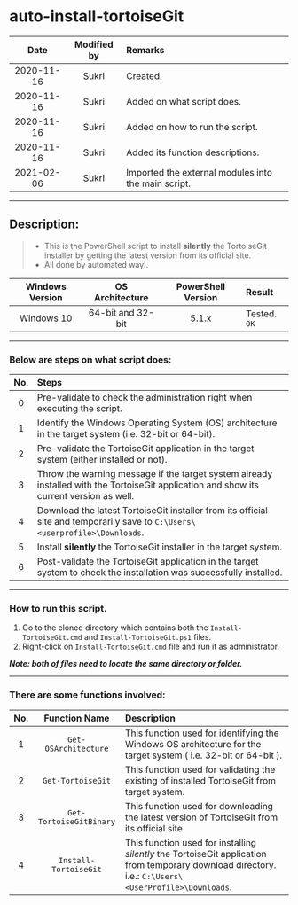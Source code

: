 # auto-install-tortoiseGit
Date | Modified by | Remarks
:----: | :----: | :----
2020-11-16 | Sukri | Created.
2020-11-16 | Sukri | Added on what script does.
2020-11-16 | Sukri | Added on how to run the script.
2020-11-16 | Sukri | Added its function descriptions.
2021-02-06 | Sukri | Imported the external modules into the main script.
---

## Description:
> * This is the PowerShell script to install **silently** the TortoiseGit installer by getting the latest version from its official site. 
> * All done by automated way!.

Windows Version | OS Architecture | PowerShell Version | Result
:----: | :----: | :----: | :----
Windows 10 | 64-bit and 32-bit | 5.1.x | Tested. `OK`

---

### Below are steps on what script does:

No. | Steps
:----: | :----
0 | Pre-validate to check the administration right when executing the script.
1 | Identify the Windows Operating System (OS) architecture in the target system (i.e. 32-bit or 64-bit).
2 | Pre-validate the TortoiseGit application in the target system (either installed or not).
3 | Throw the warning message if the target system already installed with the TortoiseGit application and show its current version as well.
4 | Download the latest TortoiseGit installer from its official site and temporarily save to `C:\Users\<userprofile>\Downloads`.
5 | Install **silently** the TortoiseGit installer in the target system.
6 | Post-validate the TortoiseGit application in the target system to check the installation was successfully installed.

---  

### How to run this script.

1. Go to the cloned directory which contains both the `Install-TortoiseGit.cmd` and `Install-TortoiseGit.ps1` files.
2. Right-click on `Install-TortoiseGit.cmd` file and run it as administrator.

**_Note: both of files need to locate the same directory or folder._**

---

### There are some functions involved:

No. | Function Name | Description
:----: | :----: | :----
1 | `Get-OSArchitecture` | This function used for identifying the Windows OS architecture for the target system ( i.e. 32-bit or 64-bit ).
2 | `Get-TortoiseGit` | This function used for validating the existing of installed TortoiseGit from target system.
3 | `Get-TortoiseGitBinary` | This function used for downloading the latest version of TortoiseGit from its official site.
4 | `Install-TortoiseGit` | This function used for installing *silently* the TortoiseGit application from temporary download directory. i.e.: `C:\Users\<UserProfile>\Downloads`.
